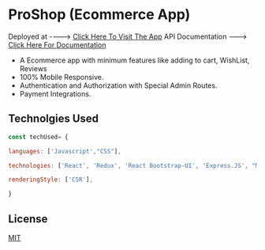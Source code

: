 # ProShop (Ecommerce App)
Deployed at ---->  [Click Here To Visit The App](https://proshop-app-store.herokuapp.com)
API Documentation ---> [Click Here For Documentation](https://documenter.getpostman.com/view/13137308/TzRX8kE4)
 - A Ecommerce app with minimum features like adding to cart, WishList, Reviews
 - 100%  Mobile Responsive.
 - Authentication and Authorization with Special Admin Routes.
 - Payment Integrations. 

## Technolgies Used

```js
const techUsed= {

languages: ['Javascript',"CSS"],

technologies: ['React', 'Redux', 'React Bootstrap-UI', 'Express.JS', "MongoDB", "JWT's", "Axios", " Styled Components", "Redux-thunk", "Framer-Motion"],

renderingStyle: ['CSR'],

}
```
## License
[MIT](https://choosealicense.com/licenses/mit/)
